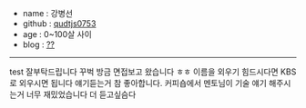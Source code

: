 - name : 강병선
- github : [qudtjs0753](https://github.com/qudtjs0753)
- age : 0~100살 사이
- blog : [??]()

---

test
잘부탁드립니다 꾸벅
방금 면접보고 왔습니다 ㅎㅎ
이름을 외우기 힘드시다면 KBS로 외우시면 됩니다
얘기듣는거 참 좋아합니다. 커피숍에서 멘토님이 기술 얘기 해주시는거 너무 재밌었습니다 더 듣고싶슴다
